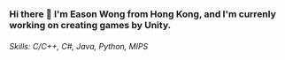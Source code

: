 ### Hi there 👋 I'm Eason Wong from Hong Kong, and I'm currenly working on creating games by Unity. 

###### Skills: C/C++, C#, Java, Python, MIPS 

